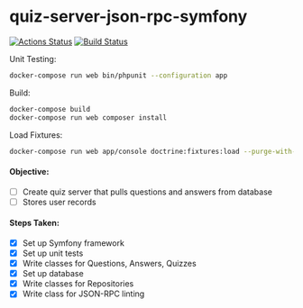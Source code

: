 # quiz-server-json-rpc-symfony

[![Actions Status](https://github.com/JasonAForral/quiz-server-json-rpc-symfony/workflows/docker-compose/badge.svg)](https://github.com/JasonAForral/quiz-server-json-rpc-symfony/actions?query=workflow%3A"docker-compose")
[![Build Status](https://travis-ci.org/JasonAForral/quiz-server-json-rpc-symfony.svg?branch=master)](https://travis-ci.org/JasonAForral/quiz-server-json-rpc-symfony)

Unit Testing:

```bash
docker-compose run web bin/phpunit --configuration app
```

Build:

```bash
docker-compose build
docker-compose run web composer install
```

Load Fixtures:

```bash
docker-compose run web app/console doctrine:fixtures:load --purge-with-truncate
```

#### Objective:

- [ ] Create quiz server that pulls questions and answers from database
- [ ] Stores user records

#### Steps Taken:

- [x] Set up Symfony framework
- [x] Set up unit tests
- [x] Write classes for Questions, Answers, Quizzes
- [x] Set up database
- [x] Write classes for Repositories
- [x] Write class for JSON-RPC linting
